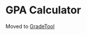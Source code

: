 GPA Calculator
===========================
Moved to [GradeTool](https://github.com/benwaffle/gradetool)
